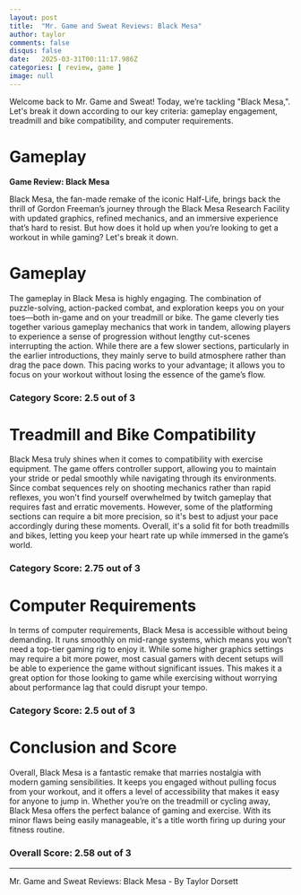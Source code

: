 ```yaml
---
layout: post
title:  "Mr. Game and Sweat Reviews: Black Mesa"
author: taylor
comments: false
disqus: false
date:   2025-03-31T00:11:17.986Z
categories: [ review, game ]
image: null
---
```


Welcome back to Mr. Game and Sweat! Today, we’re tackling "Black Mesa,". Let's break it down according to our key criteria: gameplay engagement, treadmill and bike compatibility, and computer requirements.

# Gameplay

**Game Review: Black Mesa**

Black Mesa, the fan-made remake of the iconic Half-Life, brings back the thrill of Gordon Freeman’s journey through the Black Mesa Research Facility with updated graphics, refined mechanics, and an immersive experience that’s hard to resist. But how does it hold up when you’re looking to get a workout in while gaming? Let's break it down.

# Gameplay

The gameplay in Black Mesa is highly engaging. The combination of puzzle-solving, action-packed combat, and exploration keeps you on your toes—both in-game and on your treadmill or bike. The game cleverly ties together various gameplay mechanics that work in tandem, allowing players to experience a sense of progression without lengthy cut-scenes interrupting the action. While there are a few slower sections, particularly in the earlier introductions, they mainly serve to build atmosphere rather than drag the pace down. This pacing works to your advantage; it allows you to focus on your workout without losing the essence of the game’s flow.

### Category Score: 2.5 out of 3

# Treadmill and Bike Compatibility

Black Mesa truly shines when it comes to compatibility with exercise equipment. The game offers controller support, allowing you to maintain your stride or pedal smoothly while navigating through its environments. Since combat sequences rely on shooting mechanics rather than rapid reflexes, you won't find yourself overwhelmed by twitch gameplay that requires fast and erratic movements. However, some of the platforming sections can require a bit more precision, so it's best to adjust your pace accordingly during these moments. Overall, it's a solid fit for both treadmills and bikes, letting you keep your heart rate up while immersed in the game’s world.

### Category Score: 2.75 out of 3

# Computer Requirements

In terms of computer requirements, Black Mesa is accessible without being demanding. It runs smoothly on mid-range systems, which means you won’t need a top-tier gaming rig to enjoy it. While some higher graphics settings may require a bit more power, most casual gamers with decent setups will be able to experience the game without significant issues. This makes it a great option for those looking to game while exercising without worrying about performance lag that could disrupt your tempo.

### Category Score: 2.5 out of 3

# Conclusion and Score

Overall, Black Mesa is a fantastic remake that marries nostalgia with modern gaming sensibilities. It keeps you engaged without pulling focus from your workout, and it offers a level of accessibility that makes it easy for anyone to jump in. Whether you’re on the treadmill or cycling away, Black Mesa offers the perfect balance of gaming and exercise. With its minor flaws being easily manageable, it's a title worth firing up during your fitness routine.

### Overall Score: 2.58 out of 3

---

Mr. Game and Sweat Reviews: Black Mesa - By Taylor Dorsett
